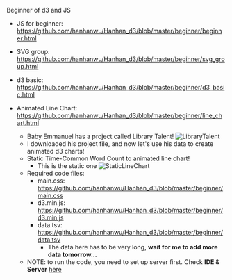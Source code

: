 Beginner of d3 and JS

* JS for beginner: https://github.com/hanhanwu/Hanhan_d3/blob/master/beginner/beginner.html
* SVG group: https://github.com/hanhanwu/Hanhan_d3/blob/master/beginner/svg_group.html
* d3 basic: https://github.com/hanhanwu/Hanhan_d3/blob/master/beginner/d3_basic.html


* Animated Line Chart: https://github.com/hanhanwu/Hanhan_d3/blob/master/beginner/line_chart.html
  * Baby Emmanuel has a project called Library Talent!
  ![LibraryTalent](https://github.com/hanhanwu/Hanhan_d3/blob/master/beginner/Screen%20Shot%202017-09-05%20at%208.31.04%20PM.png)
  * I downloaded his project file, and now let's use his data to create animated d3 charts!
  * Static Time-Common Word Count to animated line chart!
    * This is the static one
    ![StaticLineChart](https://github.com/hanhanwu/Hanhan_d3/blob/master/beginner/Screen%20Shot%202017-09-05%20at%2011.06.16%20PM.png)
  * Required code files:
    * main.css: https://github.com/hanhanwu/Hanhan_d3/blob/master/beginner/main.css
    * d3.min.js: https://github.com/hanhanwu/Hanhan_d3/blob/master/beginner/d3.min.js
    * data.tsv: https://github.com/hanhanwu/Hanhan_d3/blob/master/beginner/data.tsv
      * The data here has to be very long, <b>wait for me to add more data tomorrow...</b>
  * NOTE: to run the code, you need to set up server first. Check <b>IDE & Server</b> [here][1]
  
  
  [1]:https://github.com/hanhanwu/Hanhan_d3/blob/master/README.md
    
